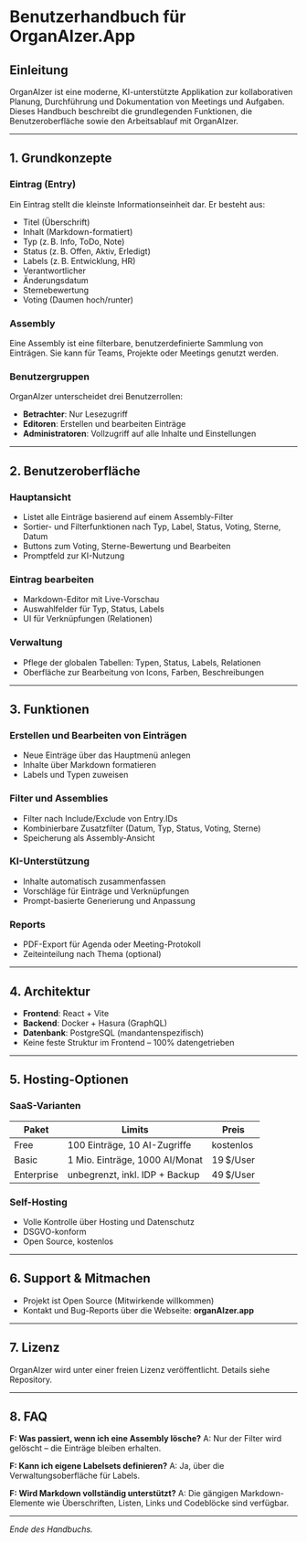 # Benutzerhandbuch für OrganAIzer.App

## Einleitung
OrganAIzer ist eine moderne, KI-unterstützte Applikation zur kollaborativen Planung, Durchführung und Dokumentation von Meetings und Aufgaben. Dieses Handbuch beschreibt die grundlegenden Funktionen, die Benutzeroberfläche sowie den Arbeitsablauf mit OrganAIzer.

---

## 1. Grundkonzepte

### Eintrag (Entry)
Ein Eintrag stellt die kleinste Informationseinheit dar. Er besteht aus:
- Titel (Überschrift)
- Inhalt (Markdown-formatiert)
- Typ (z. B. Info, ToDo, Note)
- Status (z. B. Offen, Aktiv, Erledigt)
- Labels (z. B. Entwicklung, HR)
- Verantwortlicher
- Änderungsdatum
- Sternebewertung
- Voting (Daumen hoch/runter)

### Assembly
Eine Assembly ist eine filterbare, benutzerdefinierte Sammlung von Einträgen. Sie kann für Teams, Projekte oder Meetings genutzt werden.

### Benutzergruppen
OrganAIzer unterscheidet drei Benutzerrollen:
- **Betrachter**: Nur Lesezugriff
- **Editoren**: Erstellen und bearbeiten Einträge
- **Administratoren**: Vollzugriff auf alle Inhalte und Einstellungen

---

## 2. Benutzeroberfläche

### Hauptansicht
- Listet alle Einträge basierend auf einem Assembly-Filter
- Sortier- und Filterfunktionen nach Typ, Label, Status, Voting, Sterne, Datum
- Buttons zum Voting, Sterne-Bewertung und Bearbeiten
- Promptfeld zur KI-Nutzung

### Eintrag bearbeiten
- Markdown-Editor mit Live-Vorschau
- Auswahlfelder für Typ, Status, Labels
- UI für Verknüpfungen (Relationen)

### Verwaltung
- Pflege der globalen Tabellen: Typen, Status, Labels, Relationen
- Oberfläche zur Bearbeitung von Icons, Farben, Beschreibungen

---

## 3. Funktionen

### Erstellen und Bearbeiten von Einträgen
- Neue Einträge über das Hauptmenü anlegen
- Inhalte über Markdown formatieren
- Labels und Typen zuweisen

### Filter und Assemblies
- Filter nach Include/Exclude von Entry.IDs
- Kombinierbare Zusatzfilter (Datum, Typ, Status, Voting, Sterne)
- Speicherung als Assembly-Ansicht

### KI-Unterstützung
- Inhalte automatisch zusammenfassen
- Vorschläge für Einträge und Verknüpfungen
- Prompt-basierte Generierung und Anpassung

### Reports
- PDF-Export für Agenda oder Meeting-Protokoll
- Zeiteinteilung nach Thema (optional)

---

## 4. Architektur

- **Frontend**: React + Vite
- **Backend**: Docker + Hasura (GraphQL)
- **Datenbank**: PostgreSQL (mandantenspezifisch)
- Keine feste Struktur im Frontend – 100% datengetrieben

---

## 5. Hosting-Optionen

### SaaS-Varianten
| Paket        | Limits                           | Preis        |
|--------------|-----------------------------------|--------------|
| Free         | 100 Einträge, 10 AI-Zugriffe     | kostenlos    |
| Basic        | 1 Mio. Einträge, 1000 AI/Monat   | 19 $/User    |
| Enterprise   | unbegrenzt, inkl. IDP + Backup   | 49 $/User    |

### Self-Hosting
- Volle Kontrolle über Hosting und Datenschutz
- DSGVO-konform
- Open Source, kostenlos

---

## 6. Support & Mitmachen

- Projekt ist Open Source (Mitwirkende willkommen)
- Kontakt und Bug-Reports über die Webseite: **organAIzer.app**

---

## 7. Lizenz
OrganAIzer wird unter einer freien Lizenz veröffentlicht. Details siehe Repository.

---

## 8. FAQ
**F: Was passiert, wenn ich eine Assembly lösche?**
A: Nur der Filter wird gelöscht – die Einträge bleiben erhalten.

**F: Kann ich eigene Labelsets definieren?**
A: Ja, über die Verwaltungsoberfläche für Labels.

**F: Wird Markdown vollständig unterstützt?**
A: Die gängigen Markdown-Elemente wie Überschriften, Listen, Links und Codeblöcke sind verfügbar.

---

_Ende des Handbuchs._

